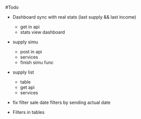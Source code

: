#Todo

*   Dashboard sync with real stats (last supply && last income)
    *   get in api
    *   stats view dashboard

*   supply simu
    *   post in api
    *   services
    *   finish simu func
*   supply list
    *   table
    *   get api
    *   services
*   fix filter sale date filters by sending actual date
*   Filters in tables
